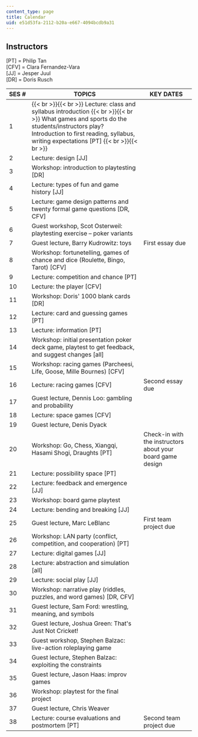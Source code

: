```yaml
---
content_type: page
title: Calendar
uid: e51d53fa-2112-b20a-e667-4094bcdb9a31
---
```


Instructors
-----------

\[PT\] = Philip Tan  
\[CFV\] = Clara Fernandez-Vara  
\[JJ\] = Jesper Juul  
\[DR\] = Doris Rusch

| SES # | TOPICS | KEY DATES |
| --- | --- | --- |
| 1 |  {{< br >}}{{< br >}} Lecture: class and syllabus introduction {{< br >}}{{< br >}} What games and sports do the students/instructors play? Introduction to first reading, syllabus, writing expectations \[PT\] {{< br >}}{{< br >}}  | &nbsp; |
| 2 | Lecture: design \[JJ\] | &nbsp; |
| 3 | Workshop: introduction to playtesting \[DR\] | &nbsp; |
| 4 | Lecture: types of fun and game history \[JJ\] | &nbsp; |
| 5 | Lecture: game design patterns and twenty formal game questions \[DR, CFV\] | &nbsp; |
| 6 | Guest workshop, Scot Osterweil: playtesting exercise – poker variants | &nbsp; |
| 7 | Guest lecture, Barry Kudrowitz: toys | First essay due |
| 8 | Workshop: fortunetelling, games of chance and dice (Roulette, Bingo, Tarot) \[CFV\] | &nbsp; |
| 9 | Lecture: competition and chance \[PT\] | &nbsp; |
| 10 | Lecture: the player \[CFV\] | &nbsp; |
| 11 | Workshop: Doris' 1000 blank cards \[DR\] | &nbsp; |
| 12 | Lecture: card and guessing games \[PT\] | &nbsp; |
| 13 | Lecture: information \[PT\] | &nbsp; |
| 14 | Workshop: initial presentation poker deck game, playtest to get feedback, and suggest changes \[all\] | &nbsp; |
| 15 | Workshop: racing games (Parcheesi, Life, Goose, Mille Bournes) \[CFV\] | &nbsp; |
| 16 | Lecture: racing games \[CFV\] | Second essay due |
| 17 | Guest lecture, Dennis Loo: gambling and probability | &nbsp; |
| 18 | Lecture: space games \[CFV\] | &nbsp; |
| 19 | Guest lecture, Denis Dyack | &nbsp; |
| 20 | Workshop: Go, Chess, Xiangqi, Hasami Shogi, Draughts \[PT\] | Check-in with the instructors about your board game design |
| 21 | Lecture: possibility space \[PT\] |
| 22 | Lecture: feedback and emergence \[JJ\] |
| 23 | Workshop: board game playtest | &nbsp; |
| 24 | Lecture: bending and breaking \[JJ\] | &nbsp; |
| 25 | Guest lecture, Marc LeBlanc | First team project due |
| 26 | Workshop: LAN party (conflict, competition, and cooperation) \[PT\] | &nbsp; |
| 27 | Lecture: digital games \[JJ\] | &nbsp; |
| 28 | Lecture: abstraction and simulation \[all\] | &nbsp; |
| 29 | Lecture: social play \[JJ\] | &nbsp; |
| 30 | Workshop: narrative play (riddles, puzzles, and word games) \[DR, CFV\] | &nbsp; |
| 31 | Guest lecture, Sam Ford: wrestling, meaning, and symbols | &nbsp; |
| 32 | Guest lecture, Joshua Green: That's Just Not Cricket! | &nbsp; |
| 33 | Guest workshop, Stephen Balzac: live-action roleplaying game | &nbsp; |
| 34 | Guest lecture, Stephen Balzac: exploiting the constraints | &nbsp; |
| 35 | Guest lecture, Jason Haas: improv games | &nbsp; |
| 36 | Workshop: playtest for the final project | &nbsp; |
| 37 | Guest lecture, Chris Weaver | &nbsp; |
| 38 | Lecture: course evaluations and postmortem \[PT\] | Second team project due